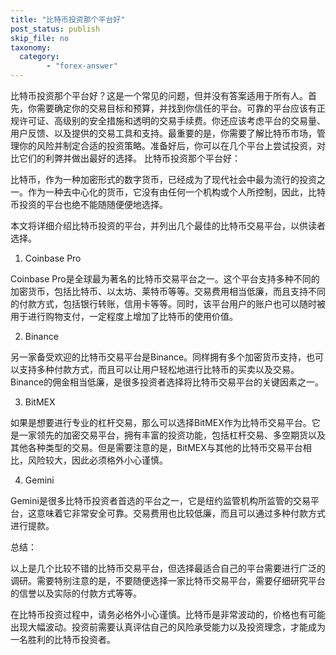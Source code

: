 ```yaml
---
title: "比特币投资那个平台好"
post_status: publish
skip_file: no
taxonomy:
  category:
        - "forex-answer"
---
```


比特币投资那个平台好？这是一个常见的问题，但并没有答案适用于所有人。首先，你需要确定你的交易目标和预算，并找到你信任的平台。可靠的平台应该有正规许可证、高级别的安全措施和透明的交易手续费。你还应该考虑平台的交易量、用户反馈、以及提供的交易工具和支持。最重要的是，你需要了解比特币市场，管理你的风险并制定合适的投资策略。准备好后，你可以在几个平台上尝试投资，对比它们的利弊并做出最好的选择。 比特币投资那个平台好：

比特币，作为一种加密形式的数字货币，已经成为了现代社会中最为流行的投资之一。作为一种去中心化的货币，它没有由任何一个机构或个人所控制，因此，比特币投资的平台也绝不能随随便便地选择。

本文将详细介绍比特币投资的平台，并列出几个最佳的比特币交易平台，以供读者选择。

1. Coinbase Pro

Coinbase Pro是全球最为著名的比特币交易平台之一。这个平台支持多种不同的加密货币，包括比特币、以太坊、莱特币等等。交易费用相当低廉，而且支持不同的付款方式，包括银行转账，信用卡等等。同时，该平台用户的账户也可以随时被用于进行购物支付，一定程度上增加了比特币的使用价值。

2. Binance

另一家备受欢迎的比特币交易平台是Binance。同样拥有多个加密货币支持，也可以支持多种付款方式，而且可以让用户轻松地进行比特币的买卖以及交易。Binance的佣金相当低廉，是很多投资者选择将比特币交易平台的关键因素之一。

3. BitMEX

如果是想要进行专业的杠杆交易，那么可以选择BitMEX作为比特币交易平台。它是一家领先的加密交易平台，拥有丰富的投资功能，包括杠杆交易、多空期货以及其他各种类型的交易。但是需要注意的是，BitMEX与其他的比特币交易平台相比，风险较大，因此必须格外小心谨慎。

4. Gemini

Gemini是很多比特币投资者首选的平台之一，它是纽约监管机构所监管的交易平台，这意味着它非常安全可靠。交易费用也比较低廉，而且可以通过多种付款方式进行提款。

总结：

以上是几个比较不错的比特币交易平台，但选择最适合自己的平台需要进行广泛的调研。需要特别注意的是，不要随便选择一家比特币交易平台，需要仔细研究平台的信誉以及实际的付款方式等等。

在比特币投资过程中，请务必格外小心谨慎。比特币是非常波动的，价格也有可能出现大幅波动。投资前需要认真评估自己的风险承受能力以及投资理念，才能成为一名胜利的比特币投资者。 
